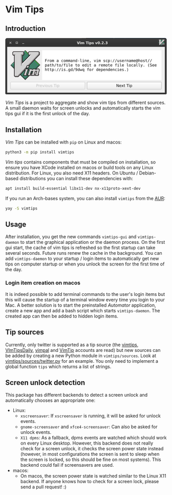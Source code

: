 # Vim Tips

## Introduction

<img src="https://raw.githubusercontent.com/IngoHeimbach/vimtips/master/screenshot.png" width="540" />

*Vim Tips* is a project to aggregate and show vim tips from different sources. A small daemon waits for screen unlocks
and automatically starts the vim tips gui if it is the first unlock of the day.

## Installation

*Vim Tips* can be installed with `pip` on Linux and macos:

```bash
python3 -m pip install vimtips
```

*Vim tips* contains components that must be compiled on installation, so ensure you have XCode installed on macos or
build tools on any Linux distribution. For Linux, you also need X11 headers. On Ubuntu / Debian-based distributions you
can install these dependencies with:

```bash
apt install build-essential libx11-dev nx-x11proto-xext-dev
```

If you run an Arch-bases system, you can also install `vimtips` from the
[AUR](https://aur.archlinux.org/packages/vimtips/):

```bash
yay -S vimtips
```

## Usage

After installation, you get the new commands `vimtips-gui` and `vimtips-daemon` to start the graphical application or
the daemon process. On the first gui start, the cache of vim tips is refreshed so the first startup can take several
seconds. Future runs renew the cache in the background. You can add `vimtips-daemon` to your startup / login items to
automatically get new tips on computer startup or when you unlock the screen for the first time of the day.

### Login item creation on macos

It is indeed possible to add terminal commands to the user's login items but this will cause the startup of a terminal
window every time you login to your Mac. A better solution is to start the preinstalled *Automator* application, create
a new app and add a bash script which starts `vimtips-daemon`. The created app can then be added to hidden login items.

## Tip sources

Currently, only twitter is supported as a tip source (the [vimtips](https://twitter.com/vimtips?lang=en),
[VImTipsDaily](https://twitter.com/VImTipsDaily?lang=en), [vimpal](https://twitter.com/vimpal?lang=en) and
[VimTip](https://twitter.com/vimpal?lang=en) accounts are read) but new sources can be added by creating a new Python
module in `vimtips/sources`. Look at
[vimtips/sources/twitter.py](https://raw.githubusercontent.com/IngoHeimbach/vimtips/master/vimtips/sources/twitter.py)
for an example. You only need to implement a global function `tips` which returns a list of strings.

## Screen unlock detection

This package has different backends to detect a screen unlock and automatically chooses an appropriate one:

- Linux:
  - `xscreensaver`: If `xscreensaver` is running, it will be asked for unlock events.
  - `gnome-screensaver` and `xfce4-screensaver`: Can also be asked for unlock events.
  - `X11 dpms`: As a fallback, dpms events are watched which should work on every Linux desktop. However, this backend
    does not really check for a screen unlock, it checks the screen power state instead (however, in most configurations
    the screen is sent to sleep when the screen is locked, so this should be fine on most systems). This backend could
    fail if screensavers are used.
- macos:
  - On macos, the screen power state is watched similar to the Linux X11 backend. If anyone knows how to check for a
    screen lock, please send a pull request! :)
